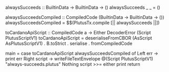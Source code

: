 alwaysSucceeds :: BuiltinData -> BuiltinData -> ()
alwaysSucceeds _ _ = ()

alwaysSucceedsCompiled :: CompiledCode (BuiltinData -> BuiltinData -> ())
alwaysSucceedsCompiled = $$(PlutusTx.compile [|| alwaysSucceeds ||])

toCardanoApiScript :: CompiledCode a -> Either DecoderError (Script PlutusScriptV1)
toCardanoApiScript = deserialiseFromCBOR (AsScript AsPlutusScriptV1) . B.toStrict . serialise . fromCompiledCode

main =
  case toCardanoApiScript alwaysSucceedsCompiled of
    Left err -> print err
    Right script ->
      writeFileTextEnvelope @(Script PlutusScriptV1) "always-succeeds.plutus" Nothing script
      >>= either print return